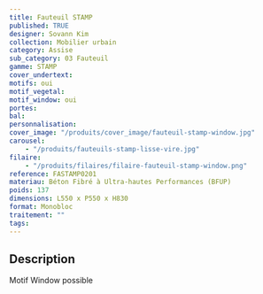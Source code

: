 ```yaml
---
title: Fauteuil STAMP
published: TRUE
designer: Sovann Kim
collection: Mobilier urbain
category: Assise
sub_category: 03 Fauteuil
gamme: STAMP
cover_undertext:
motifs: oui
motif_vegetal:
motif_window: oui
portes:
bal:
personnalisation:
cover_image: "/produits/cover_image/fauteuil-stamp-window.jpg"
carousel:
    - "/produits/fauteuils-stamp-lisse-vire.jpg"
filaire:
    - "/produits/filaires/filaire-fauteuil-stamp-window.png"
reference: FASTAMP0201
materiau: Béton Fibré à Ultra-hautes Performances (BFUP)
poids: 137
dimensions: L550 x P550 x H830
format: Monobloc
traitement: ""
tags:
---
```


## Description

Motif Window possible
